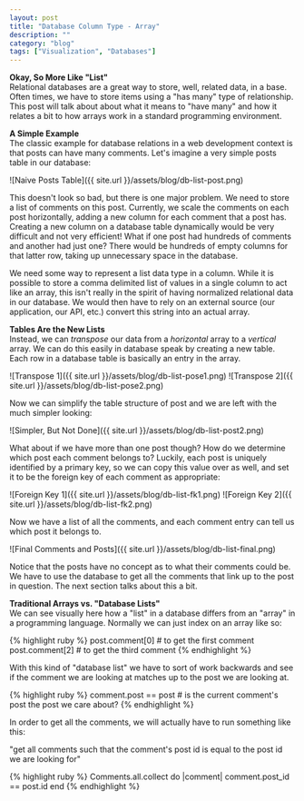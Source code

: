 ```yaml
---
layout: post
title: "Database Column Type - Array"
description: ""
category: "blog"
tags: ["Visualization", "Databases"]
---
```


**Okay, So More Like "List"**  
Relational databases are a great way to store, well, related data, in a base. Often times, we have to store items using a "has many" type of relationship. This post will talk about about what it means to "have many" and how it relates a bit to how arrays work in a standard programming environment.

**A Simple Example**  
The classic example for database relations in a web development context is that posts can have many comments. Let's imagine a very simple posts table in our database:

![Naive Posts Table]({{ site.url }}/assets/blog/db-list-post.png)

This doesn't look so bad, but there is one major problem. We need to store a list of comments on this post. Currently, we scale the comments on each post horizontally, adding a new column for each comment that a post has. Creating a new column on a database table dynamically would be very difficult and not very efficient! What if one post had hundreds of comments and another had just one? There would be hundreds of empty columns for that latter row, taking up unnecessary space in the database.

We need some way to represent a list data type in a column. While it is possible to store a comma delimited list of values in a single column to act like an array, this isn't really in the spirit of having normalized relational data in our database. We would then have to rely on an external source (our application, our API, etc.) convert this string into an actual array.

**Tables Are the New Lists**  
Instead, we can *transpose* our data from a *horizontal* array to a *vertical* array. We can do this easily in database speak by creating a new table. Each row in a database table is basically an entry in the array.

![Transpose 1]({{ site.url }}/assets/blog/db-list-pose1.png)
![Transpose 2]({{ site.url }}/assets/blog/db-list-pose2.png)

Now we can simplify the table structure of post and we are left with the much simpler looking:

![Simpler, But Not Done]({{ site.url }}/assets/blog/db-list-post2.png)

What about if we have more than one post though? How do we determine which post each comment belongs to? Luckily, each post is uniquely identified by a primary key, so we can copy this value over as well, and set it to be the foreign key of each comment as appropriate:

![Foreign Key 1]({{ site.url }}/assets/blog/db-list-fk1.png)
![Foreign Key 2]({{ site.url }}/assets/blog/db-list-fk2.png)

Now we have a list of all the comments, and each comment entry can tell us which post it belongs to.

![Final Comments and Posts]({{ site.url }}/assets/blog/db-list-final.png)

Notice that the posts have no concept as to what their comments could be. We have to use the database to get all the comments that link up to the post in question. The next section talks about this a bit.

**Traditional Arrays vs. "Database Lists"**  
We can see visually here how a "list" in a database differs from an "array" in a programming language. Normally we can just index on an array like so:

{% highlight ruby %}
post.comment[0] # to get the first comment
post.comment[2] # to get the third comment
{% endhighlight %}

With this kind of "database list" we have to sort of work backwards and see if the comment we are looking at matches up to the post we are looking at.

{% highlight ruby %}
comment.post == post # is the current comment's post the post we care about?
{% endhighlight %}

In order to get all the comments, we will actually have to run something like this:

"get all comments such that the comment's post id is equal to the post id we are looking for"

{% highlight ruby %}
Comments.all.collect do |comment|
  comment.post_id == post.id
end
{% endhighlight %}